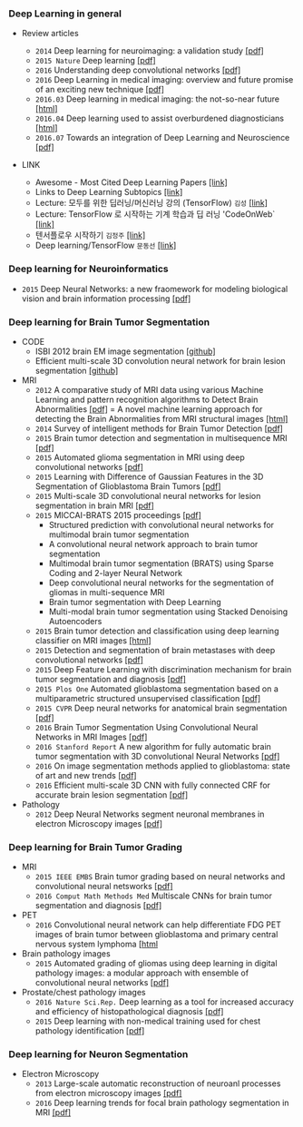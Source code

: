 
### Deep Learning in general
* Review articles
  * `2014` Deep learning for neuroimaging: a validation study [[pdf]](http://journal.frontiersin.org/article/10.3389/fnins.2014.00229/full)
  * `2015 Nature` Deep learning [[pdf]](http://www.nature.com/nature/journal/v521/n7553/full/nature14539.html)
  * `2016` Understanding deep convolutional networks [[pdf]](http://rsta.royalsocietypublishing.org/content/374/2065/20150203)
  * `2016` Deep Learning in medical imaging: overview and future promise of an exciting new technique [[pdf]](http://ieeexplore.ieee.org/stamp/stamp.jsp?arnumber=7463094)
  * `2016.03` Deep learning in medical imaging: the not-so-near future [[html]](http://www.diagnosticimaging.com/pacs-and-informatics/deep-learning-medical-imaging-not-so-near-future)
  * `2016.04` Deep learning used to assist overburdened diagnosticians [[html]](https://www.sciencedaily.com/releases/2016/04/160404134050.htm)
  * `2016.07` Towards an integration of Deep Learning and Neuroscience [[pdf]](http://biorxiv.org/content/biorxiv/early/2016/06/13/058545.full.pdf)
  
* LINK
  * Awesome - Most Cited Deep Learning Papers [[link]](https://github.com/terryum/awesome-deep-learning-papers)
  * Links to Deep Learning Subtopics [[link]](http://memkite.com/deep-learning-bibliography/)
  * Lecture: 모두를 위한 딥러닝/머신러닝 강의 (TensorFlow) `김성` [[link]](http://hunkim.github.io/ml/)
  * Lecture: TensorFlow 로 시작하는 기계 학습과 딥 러닝 'CodeOnWeb` [[link]](https://codeonweb.com/course/7e8c4944-308e-410e-85aa-644624613741)
  * 텐서플로우 시작하기 `김정주` [[link]](https://gist.github.com/haje01/202ac276bace4b25dd3f)
  * Deep learning/TensorFlow `문동선` [[link]](http://dsmoon.tistory.com/category/Deep%20Learning/TensorFlow)
  
### Deep learning for Neuroinformatics
  * `2015` Deep Neural Networks: a new fraomework for modeling biological vision and brain information processing [[pdf]](http://www.annualreviews.org/doi/pdf/10.1146/annurev-vision-082114-035447)

### Deep learning for Brain Tumor Segmentation
* CODE
  * ISBI 2012 brain EM image segmentation [[github]](https://github.com/ahmed-fakhry/dive)
  * Efficient multi-scale 3D convolution neural network for brain lesion segmentation [[github]](https://github.com/Kamnitsask/deepmedic)
* MRI
  * `2012` A comparative study of MRI data using various Machine Learning and pattern recognition algorithms to Detect Brain Abnormalities [[pdf]](http://crpit.com/confpapers/CRPITV134Singh.pdf) = A novel machine learning approach for detecting the Brain Abnormalities from MRI structural images [[html]](http://link.springer.com/chapter/10.1007%2F978-3-642-34123-6_9#page-1)
  * `2014` Survey of intelligent methods for Brain Tumor Detection [[pdf]](http://www.ijcsi.org/papers/IJCSI-11-5-1-108-117.pdf)
  * `2015` Brain tumor detection and segmentation in multisequence MRI [[pdf]](https://www.vutbr.cz/www_base/zav_prace_soubor_verejne.php?file_id=109549)
  * `2015` Automated glioma segmentation in MRI using deep convolutional networks  [[pdf]](http://www.diva-portal.org/smash/get/diva2:841518/FULLTEXT01.pdf)
  * `2015` Learning with Difference of Gaussian Features in the 3D Segmentation of Glioblastoma Brain Tumors [[pdf]](http://cs229.stanford.edu/proj2015/277_report.pdf)
  * `2015` Multi-scale 3D convolutional neural networks for lesion segmentation in brain MRI [[pdf]](http://www.doc.ic.ac.uk/~bglocker/pdfs/kamnitsas2015isles.pdf)
  * `2015` MICCAI-BRATS 2015 proceedings [[pdf]](http://people.csail.mit.edu/menze/papers/proceedings_miccai_brats_2015.pdf)
    * Structured prediction with convolutional neural networks for multimodal brain tumor segmentation
    * A convolutional neural network approach to brain tumor segmentation
    * Multimodal brain tumor segmentation (BRATS) using Sparse Coding and 2-layer Neural Network
    * Deep convolutional neural networks for the segmentation of gliomas in multi-sequence MRI
    * Brain tumor segmentation with Deep Learning
    * Multi-modal brain tumor segmentation using Stacked Denoising Autoencoders
  * `2015` Brain tumor detection and classification using deep learning classifier on MRI images  [[html]](http://www.maxwellsci.com/jp/abstract.php?jid=RJASET&no=547&abs=08)
  * `2015` Detection and segmentation of brain metastases with deep convolutional networks [[pdf]](http://www.diva-portal.se/smash/get/diva2:853460/FULLTEXT01.pdf)
  * `2015` Deep Feature Learning with discrimination mechanism for brain tumor segmentation and diagnosis [[pdf]](http://ieeexplore.ieee.org/stamp/stamp.jsp?arnumber=7415818) 
  * `2015 Plos One` Automated glioblastoma segmentation based on a multiparametric structured unsupervised classification [[pdf]](http://journals.plos.org/plosone/article?id=10.1371/journal.pone.0125143) 
  * `2015 CVPR` Deep neural networks for anatomical brain segmentation [[pdf]](https://www.semanticscholar.org/paper/Deep-neural-networks-for-anatomical-brain-Br%C3%A9bisson-Montana/1689c752d566a2b3bdee46d0b87d7623c66218d0)
  * `2016` Brain Tumor Segmentation Using Convolutional Neural Networks in MRI Images [[pdf]](http://ieeexplore.ieee.org/document/7426413/?tp=&arnumber=7426413&punumber%3D42)
  * `2016 Stanford Report` A new algorithm for fully automatic brain tumor segmentation with 3D convolutional Neural Networks [[pdf]](http://cs231n.stanford.edu/reports2016/322_Report.pdf)
  * `2016` On image segmentation methods applied to glioblastoma: state of art and new trends [[pdf]](https://hal.archives-ouvertes.fr/hal-01325355/document)
  * `2016` Efficient multi-scale 3D CNN with fully connected CRF for accurate brain lesion segmentation [[pdf]](http://arxiv.org/pdf/1603.05959v2.pdf)
* Pathology
  * `2012` Deep Neural Networks segment neuronal membranes in electron Microscopy images [[pdf]](http://papers.nips.cc/paper/4741-deep-neural-networks-segment-neuronal-membranes-in-electron-microscopy-images)
  
### Deep learning for Brain Tumor Grading
* MRI
  * `2015 IEEE EMBS` Brain tumor grading based on neural networks and convolutional neural netsworks [[pdf]](http://www.ncbi.nlm.nih.gov/pubmed/26736358)
  * `2016 Comput Math Methods Med` Multiscale CNNs for brain tumor segmentation and diagnosis [[pdf]](http://www.ncbi.nlm.nih.gov/pmc/articles/PMC4812495/pdf/CMMM2016-8356294.pdf)
* PET
  * `2016` Convolutional neural network can help differentiate FDG PET images of brain tumor between glioblastoma and primary central nervous system lymphoma [[html](http://jnm.snmjournals.org/content/57/supplement_2/1855?related-urls=yes&legid=jnumed;57/supplement_2/1855)
* Brain pathology images
  * `2015` Automated grading of gliomas using deep learning in digital pathology images: a modular approach with ensemble of convolutional neural networks [[pdf]](http://www.ncbi.nlm.nih.gov/pmc/articles/PMC4765616/pdf/2243353.pdf)
* Prostate/chest pathology images
  * `2016 Nature Sci.Rep.` Deep learning as a tool for increased accuracy and efficiency of histopathological diagnosis [[pdf]](http://www.nature.com/articles/srep26286)
  * `2015` Deep learning with non-medical training used for chest pathology identification [[pdf]](https://www.cs.tau.ac.il/~wolf/papers/SPIE15chest.pdf)

### Deep learning for Neuron Segmentation
* Electron Microscopy  
  * `2013` Large-scale automatic reconstruction of neuroanl processes from electron microscopy images [[pdf]](https://arxiv.org/pdf/1303.7186.pdf)
  * `2016` Deep learning trends for focal brain pathology segmentation in MRI [[pdf]](https://arxiv.org/pdf/1607.05258.pdf)
